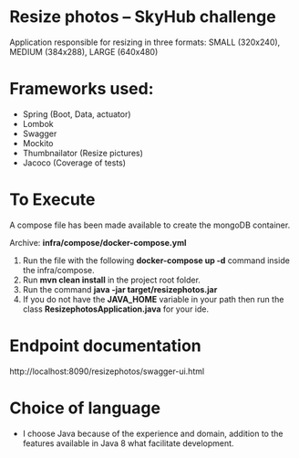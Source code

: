 # Resize photos – SkyHub challenge

Application responsible for resizing in three formats:
SMALL (320x240), MEDIUM (384x288), LARGE (640x480)

# Frameworks used:
- Spring (Boot, Data, actuator)
- Lombok
- Swagger
- Mockito
- Thumbnailator (Resize pictures)
- Jacoco (Coverage of tests)

# To Execute
A compose file has been made available to create the mongoDB container.

Archive: **infra/compose/docker-compose.yml**

1. Run the file with the following **docker-compose up -d** command inside the infra/compose.
2. Run **mvn clean install** in the project root folder.
3. Run the command **java -jar target/resizephotos.jar**
4. If you do not have the **JAVA_HOME** variable in your path then run the class **ResizephotosApplication.java** for your ide.

# Endpoint documentation
http://localhost:8090/resizephotos/swagger-ui.html

# Choice of language
- I choose Java because of the experience and domain, addition to the features available in Java 8 what facilitate development.
